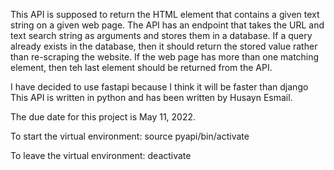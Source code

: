 This API is supposed to return the HTML element that contains a given text
string on a given web page. The API has an endpoint that takes the URL and
text search string as arguments and stores them in a database.
If a query already exists in the database, then it should return the stored
value rather than re-scraping the website. If the web page has more than one
matching element, then teh last element should be returned from the API.

I have decided to use fastapi because I think it will be faster than django
This API is written in python and has been written by Husayn Esmail.

The due date for this project is May 11, 2022. 


To start the virtual environment:
source pyapi/bin/activate

To leave the virtual environment: 
deactivate